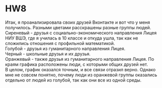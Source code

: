 # HW8
Итак, я проанализировала своих друзей Вконтакте и вот что у меня получилось.
Разными цветами расскрашены разные группы людей.   
Сиреневый - друзья с социально-экономического направления Лицея НИУ ВШЭ, где я училась в 10 классе и откуда ушла, так как не сложились отношения с профильной математикой.    
Голубой - друзья из гуманитарного направления Лицея.   
Черный - школьные друзья и их друзья.    
Оранжевый - также друзья из гуманитарного направления Лицея.
По краям графика расположены люди, с которыми общих друзей нет.  
В целом, график оказался точным, и все связи отразил верно. Однако мне не совсем понятно, почему люди из оранжевой группы оказались отдельно от людей из голубой, так как они все из одной среды.
